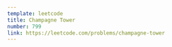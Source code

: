 ```yaml
---
template: leetcode
title: Champagne Tower
number: 799
link: https://leetcode.com/problems/champagne-tower
---
```


